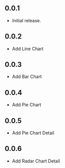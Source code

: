 ## 0.0.1
* Initial release.

## 0.0.2
* Add Line Chart

## 0.0.3
* Add Bar Chart

## 0.0.4
* Add Pie Chart

## 0.0.5
* Add Pie Chart Detail

## 0.0.6
* Add Radar Chart Detail